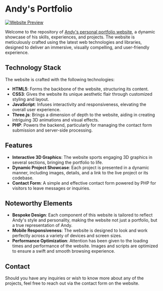 # Andy's Portfolio

[![Website Preview](https://github.com/andy-buk/portfolio/assets/117706469/04ef0c62-fe78-4e8a-ad66-9e5e45b83ef1)](https://www.andyb.tech)

Welcome to the repository of [Andy's personal portfolio website](https://www.andyb.tech), a dynamic showcase of his skills, experiences, and projects. The website is meticulously crafted using the latest web technologies and libraries, designed to deliver an immersive, visually compelling, and user-friendly experience.

## Technology Stack

The website is crafted with the following technologies:

- **HTML5**: Forms the backbone of the website, structuring its content.
- **CSS3**: Gives the website its unique aesthetic flair through customized styling and layout. 
- **JavaScript**: Infuses interactivity and responsiveness, elevating the overall user experience.
- **Three.js**: Brings a dimension of depth to the website, aiding in creating intriguing 3D animations and visual effects.
- **PHP**: Powers the backend, particularly for managing the contact form submission and server-side processing.

## Features

- **Interactive 3D Graphics**: The website sports engaging 3D graphics in several sections, bringing the portfolio to life.
- **Dynamic Project Showcase**: Each project is presented in a dynamic manner, including images, details, and a link to the live project or its codebase.
- **Contact Form**: A simple and effective contact form powered by PHP for visitors to leave messages or inquiries.

## Noteworthy Elements

- **Bespoke Design**: Each component of this website is tailored to reflect Andy's style and personality, making the website not just a portfolio, but a true representation of Andy.
- **Mobile Responsiveness**: The website is designed to look and work perfectly across a variety of devices and screen sizes.
- **Performance Optimization**: Attention has been given to the loading times and performance of the website. Images and scripts are optimized to ensure a swift and smooth browsing experience.

## Contact

Should you have any inquiries or wish to know more about any of the projects, feel free to reach out via the contact form on the website.
